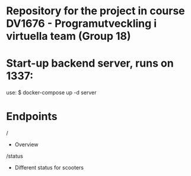 # Repository for the project in course DV1676 - Programutveckling i virtuella team (Group 18)

# Start-up backend server, runs on 1337:
use:
$ docker-compose up -d server

# Endpoints
/ 
- Overview

/status
- Different status for scooters
